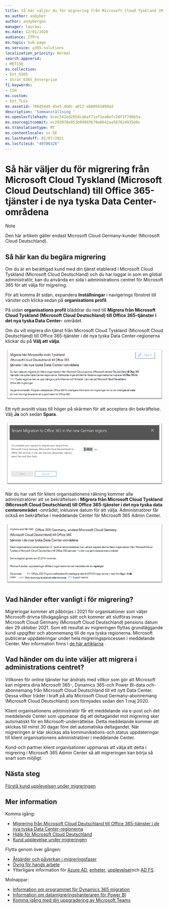 ```yaml
---
title: Så här väljer du för migrering från Microsoft Cloud Tyskland (Microsoft Cloud Deutschland) till Office 365-tjänster i de nya tyska Data Center-områdena
ms.author: andyber
author: andybergen
manager: laurawi
ms.date: 12/01/2020
audience: ITPro
ms.topic: hub-page
ms.service: o365-solutions
localization_priority: Normal
search.appverid:
- MET150
ms.collection:
- Ent_O365
- Strat_O365_Enterprise
f1.keywords:
- CSH
ms.custom:
- Ent_TLGs
ms.assetid: 706d5449-45e5-4b0c-a012-ab60501899ad
description: 'Sammanställning '
ms.openlocfilehash: bcec542ad285dcabaf71af1ea8efc28f3f7d6b5a
ms.sourcegitcommit: ec293978e951b09903b79e6642aa587824935e0c
ms.translationtype: MT
ms.contentlocale: sv-SE
ms.lasthandoff: 01/07/2021
ms.locfileid: "49780326"
---
```

# <a name="how-to-opt-in-for-migration-from-microsoft-cloud-germany-microsoft-cloud-deutschland-to-office-365-services-in-the-new-german-datacenter-regions"></a>Så här väljer du för migrering från Microsoft Cloud Tyskland (Microsoft Cloud Deutschland) till Office 365-tjänster i de nya tyska Data Center-områdena

>[!Note]
>Den här artikeln gäller endast Microsoft Cloud Germany-kunder (Microsoft Cloud Deutschland).
>

## <a name="how-to-request-migration"></a>Så här kan du begära migrering

Om du är en berättigad kund med din tjänst etablerad i Microsoft Cloud Tyskland (Microsoft Cloud Deutschland) och du har loggat in som en global administratör, kan du använda en sida i administrations centret för Microsoft 365 för att välja för migrering.

För att komma åt sidan, expandera **Inställningar** i navigerings fönstret till vänster och klicka sedan på **organisations profil**.

På sidan **organisations profil** bläddrar du ned till **Migrera från Microsoft Cloud Tyskland (Microsoft Cloud Deutschland) till Office 365-tjänster i det nya tyska Data Center-** området.

Om du vill migrera din tjänst från Microsoft Cloud Tyskland (Microsoft Cloud Deutschland) till Office 365-tjänster i de nya tyska Data Center-regionerna klickar du på **Välj att välja**.
 
![Deltagande i inledning](../media/ms-cloud-germany-migration-opt-in/tenant-migration.png)

Ett nytt avsnitt visas till höger på skärmen för att acceptera din bekräftelse. Välj **Ja** och sedan **Spara**.
 
![Deltagande i godkännande](../media/ms-cloud-germany-migration-opt-in/tenant-migration-new-regions.png)

När du har valt för klient organisationens räkning kommer alla administratörer att se bekräftelsen i **Migrera från Microsoft Cloud Tyskland (Microsoft Cloud Deutschland) till Office 365-tjänster i det nya tyska data centerområdet** -området, inklusive datum för att välja. Administratörer får också en bekräftelse i meddelande Center för Microsoft 365 Admin Center. 
 
![Bekräfta deltagande](../media/ms-cloud-germany-migration-opt-in/tenant-migration2.png)

## <a name="what-happens-after-opting-in-for-migration"></a>Vad händer efter vanligt i för migrering?

Migreringar kommer att påbörjas i 2021 för organisationer som väljer Microsoft-drivna tillvägagångs sätt och kommer att slutföras innan Microsoft Cloud Germany (Microsoft Cloud Deutschland) pensions datum den 29 oktober 2021.  Som ett resultat av migreringen flyttas grundläggande kund uppgifter och abonnemang till de nya tyska regionerna.  Microsoft publicerar uppdateringar under hela migreringsprocessen i meddelande Center. Mer information finns i [de här artiklarna](#more-information) .

## <a name="what-happens-if-you-do-not-opt-in-for-migration-in-admin-center"></a>Vad händer om du inte väljer att migrera i administrations centret?

Villkoren för online tjänster har ändrats med villkor som gör att Microsoft kan migrera dina Microsoft 365-, Dynamics 365-och Power BI-data och-abonnemang från Microsoft Cloud Deutschland till ett nytt Data Center. Dessa villkor träder i kraft på alla Microsoft Cloud Germany-abonnemang (Microsoft Cloud Deutschland) som förnyades sedan den 1 maj 2020. 

Klient organisationens administratör får ett meddelande via e-post och det meddelande Center som uppmanar dig att deltagandet mot migrering sker automatiskt för en Microsoft-underrättelse. Detta meddelande kommer att skickas till minst 30 dagar före det automatiska deltagandet. När migreringen är klar skickas alla kommunikations-och status uppdateringar till klient organisationens administratörer i meddelande Center.

Kund-och partner klient organisationer uppmanas att välja att delta i migrering i Microsoft 365 Admin Center så att migreringen kan börja så snart som möjligt.

## <a name="next-step"></a>Nästa steg

[Förstå kund upplevelsen under migreringen](ms-cloud-germany-transition-experience.md)

## <a name="more-information"></a>Mer information

Komma igång:

- [Migrering från Microsoft Cloud Deutschland till Office 365-tjänster i de nya tyska Data Center-regionerna](ms-cloud-germany-transition.md)
- [Hjälp för Microsoft Cloud Deutschland](https://aka.ms/germanymigrateassist)
- [Kund upplevelse under migreringen](ms-cloud-germany-transition-experience.md)

Flytta genom över gången:

- [Åtgärder och påverkan i migreringsfaser](ms-cloud-germany-transition-phases.md)
- [Övrig för hands arbete](ms-cloud-germany-transition-add-pre-work.md)
- Ytterligare information för [Azure AD](ms-cloud-germany-transition-azure-ad.md), [enheter](ms-cloud-germany-transition-add-devices.md), [upplevelser](ms-cloud-germany-transition-add-experience.md)och [AD FS](ms-cloud-germany-transition-add-adfs.md).

Molnappar:

- [Information om programmet för Dynamics 365 migration](https://aka.ms/d365ceoptin)
- [Information om datamigreringshanteraren för Power BI](https://aka.ms/pbioptin)
- [Komma igång med din uppgradering av Microsoft Teams](https://aka.ms/SkypeToTeams-Home)
